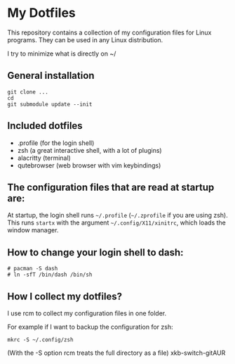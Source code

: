 # My Dotfiles
This repository contains a collection of my configuration files for Linux programs. They can be used in any Linux distribution.

I try to minimize what is directly on ~/
## General installation
```
git clone ...
cd
git submodule update --init
```

## Included dotfiles
   - .profile (for the login shell)
   - zsh (a great interactive shell, with a lot of plugins)
   - alacritty (terminal)
   - qutebrowser (web browser with vim keybindings)

## The configuration files that are read at startup are:
At startup, the login shell runs `~/.profile` (`~/.zprofile` if you are using zsh). This runs `startx` with the argument `~/.config/X11/xinitrc`, which loads the window manager.


## How to change your login shell to dash:
```
# pacman -S dash
# ln -sfT /bin/dash /bin/sh
```

## How I collect my dotfiles?

I use rcm to collect my configuration files in one folder.

For example if I want to backup the configuration for zsh:
```
mkrc -S ~/.config/zsh
```
(With the -S option rcm treats the full directory as a file)
xkb-switch-gitAUR
